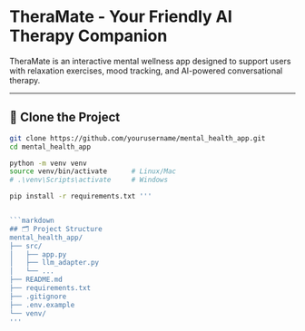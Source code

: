 # TheraMate - Your Friendly AI Therapy Companion

TheraMate is an interactive mental wellness app designed to support users with relaxation exercises, mood tracking, and AI-powered conversational therapy.

---

## 🚀 Clone the Project

```bash
git clone https://github.com/yourusername/mental_health_app.git
cd mental_health_app

python -m venv venv
source venv/bin/activate      # Linux/Mac
# .\venv\Scripts\activate     # Windows

pip install -r requirements.txt '''


```markdown
## 🗂 Project Structure
mental_health_app/
├── src/
│   ├── app.py
│   ├── llm_adapter.py
│   └── ...
├── README.md
├── requirements.txt
├── .gitignore
├── .env.example
└── venv/
'''